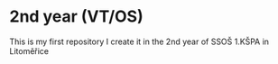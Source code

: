 # 2nd year (VT/OS)
This is my first repository I create it in the 2nd year of SSOŠ 1.KŠPA in Litoměřice
